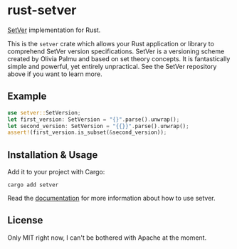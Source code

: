 # rust-setver

[SetVer](https://github.com/RocketRace/setver) implementation for Rust.

This is the `setver` crate which allows your Rust application or library to comprehend SetVer version specifications. SetVer is a versioning scheme created by Olivia Palmu and based on set theory concepts. It is fantastically simple and powerful, yet entirely unpractical. See the SetVer repository above if you want to learn more.

## Example

```rust
use setver::SetVersion;
let first_version: SetVersion = "{}".parse().unwrap();
let second_version: SetVersion = "{{}}".parse().unwrap();
assert!(first_version.is_subset(&second_version));
```

## Installation & Usage

Add it to your project with Cargo:

```shell
cargo add setver
```

Read the [documentation](https://docs.rs/setver/0.1.0/setver/) for more information about how to use setver.

## License

Only MIT right now, I can't be bothered with Apache at the moment.

